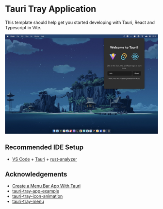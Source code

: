 # Tauri Tray Application

This template should help get you started developing with Tauri, React and Typescript in Vite.

![Screenshot](.//screenshot.jpeg)

## Recommended IDE Setup

- [VS Code](https://code.visualstudio.com/) + [Tauri](https://marketplace.visualstudio.com/items?itemName=tauri-apps.tauri-vscode) + [rust-analyzer](https://marketplace.visualstudio.com/items?itemName=rust-lang.rust-analyzer)

## Acknowledgements

- [Create a Menu Bar App With Tauri](https://betterprogramming.pub/create-menubar-app-with-tauri-510ab7f7c43d)
- [tauri-tray-app-example](https://github.com/dheater/tauri-tray-app-example)
- [tauri-tray-icon-animation](https://github.com/rming/tauri-tray-icon-animation)
- [tauri-tray-menu](https://github.com/rming/tauri-tray-menu)

